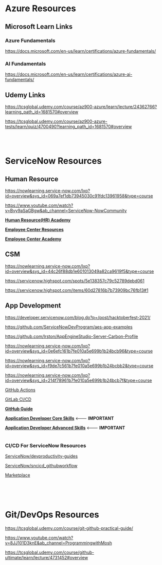 # Azure Resources

## Microsoft Learn Links

### Azure Fundamentals
https://docs.microsoft.com/en-us/learn/certifications/azure-fundamentals/


### AI Fundamentals
https://docs.microsoft.com/en-us/learn/certifications/azure-ai-fundamentals/


## Udemy Links
https://tcsglobal.udemy.com/course/az900-azure/learn/lecture/24362766?learning_path_id=1681570#overview

https://tcsglobal.udemy.com/course/az900-azure-tests/learn/quiz/4700490?learning_path_id=1681570#overview




<br/>
<br/>



# ServiceNow Resources

## Human Resource
https://nowlearning.service-now.com/lxp?id=overview&sys_id=069a7ef1db73945030c91fdc13961958&type=course

https://www.youtube.com/watch?v=Bvy9aSaGBgw&ab_channel=ServiceNow-NowCommunity

[**Human Resource(HR) Academy**](https://community.servicenow.com/community?id=community_article&sys_id=49315446dbea2010d5c4d9d96896194b)

[**Employee Center Resources**](https://community.servicenow.com/community?id=community_forum&sys_id=dd4ba1e7db0e3810bb4a474d1396192c)

[**Employee Center Academy**](https://community.servicenow.com/community?id=community_article&sys_id=3cc2d0101b6b7050abbcece7624bcbd3)




## CSM
https://nowlearning.service-now.com/lxp?id=overview&sys_id=44c26f88db1e601013049a82ca9619f5&type=course

https://servicenow.highspot.com/spots/5e138357c79c52789debd061

https://servicenow.highspot.com/items/60d27816b7b73909bc76fb13#1




## App Development
https://developer.servicenow.com/blog.do?p=/post/hacktoberfest-2021/

https://github.com/ServiceNowDevProgram/aes-app-examples

https://github.com/Irston/AppEngineStudio-Server-Carbon-Profile

https://nowlearning.service-now.com/lxp?id=overview&sys_id=0e6efc161b7fe010a5e699b1b24bcb96&type=course

https://nowlearning.service-now.com/lxp?id=overview&sys_id=f9de7c561b7fe010a5e699b1b24bcbb2&type=course

https://nowlearning.service-now.com/lxp?id=overview&sys_id=214f78961b7fe010a5e699b1b24bcb7f&type=course

[GitHub Actions](https://www.youtube.com/watch?v=OZtm4tgHVo4&ab_channel=ServiceNowSupport)

[GitLab CI/CD](https://www.youtube.com/watch?v=Y9YjThpAlm8&ab_channel=ServiceNowSupport)

[**GitHub Guide**](https://developer.servicenow.com/dev.do#!/guides/rome/developer-program/github-guide/github-and-the-developer-site-training-guide-introduction)

[**Application Developer Core Skills**](https://nowlearning.service-now.com/lxp?id=overview&sys_id=2374113e87807c50ed3b74c9cebb3525&type=path)   <--- **IMPORTANT**

[**Application Developer Advanced Skills**](https://nowlearning.service-now.com/lxp?id=overview&sys_id=45d691f287c07c50ed3b74c9cebb354d&type=path)   <--- **IMPORTANT**
<br/><br/>

### CI/CD For ServiceNow Resources
[ServiceNow/devproductivity-guides](https://github.com/ServiceNow/devproductivity-guides/tree/master/pluginsAndIntegrations)

[ServiceNow/sncicd_githubworkflow](https://github.com/ServiceNow/sncicd_githubworkflow)

[Marketplace](https://github.com/marketplace?type=actions&query=servicenow)


<br/>
<br/>
<br/>


# Git/DevOps Resources

https://tcsglobal.udemy.com/course/git-github-practical-guide/

https://www.youtube.com/watch?v=8JJ101D3knE&ab_channel=ProgrammingwithMosh

https://tcsglobal.udemy.com/course/github-ultimate/learn/lecture/4731452#overview














